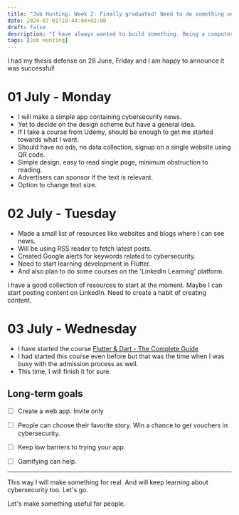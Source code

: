 ```yaml
---
title: "Job Hunting: Week 2: Finally graduated! Need to do something very different"
date: 2024-07-01T18:44:04+02:00
draft: false
description: "I have always wanted to build something. Being a computer science student, I learned a lot about development practices but never got closer to finishing a project. Just like a lot of people I guess. I am deeply interested in owning something REAL along with being relevant in the cybersecurity space. I think it's time to make something finally."
tags: [Job Hunting]
---
```


I had my thesis defense on 28 June, Friday and I am happy to announce it was successful! 

# 01 July - Monday

- I will make a simple app containing cybersecurity news.
- Yet to decide on the design scheme but have a general idea.
- If I take a course from Udemy, should be enough to get me started towards what I want.
- Should have no ads, no data collection, signup on a single website using QR code.
- Simple design, easy to read single page, minimum obstruction to reading.
- Advertisers can sponsor if the text is relevant.
- Option to change text size.

# 02 July - Tuesday

- Made a small list of resources like websites and blogs where I can see news.
- Will be using RSS reader to fetch latest posts.
- Created Google alerts for keywords related to cybersecurity.
- Need to start learning development in Flutter.
- And also plan to do some courses on the 'LinkedIn Learning' platform.

I have a good collection of resources to start at the moment. Maybe I can start posting content on LinkedIn. Need to create a habit of creating content.

# 03 July - Wednesday

- I have started the course [Flutter & Dart - The Complete Guide](https://www.udemy.com/course/learn-flutter-dart-to-build-ios-android-apps/)
- I had started this course even before but that was the time when I was busy with the admission process as well.
- This time, I will finish it for sure.

## Long-term goals

- [ ] Create a web app. Invite only
- [ ] People can choose their favorite story. Win a chance to get vouchers in cybersecurity.
- [ ] Keep low barriers to trying your app.
- [ ] Gamifying can help.


---

This way I will make something for real. And will keep learning about cybersecurity too. Let's go.

Let's make something useful for people.
